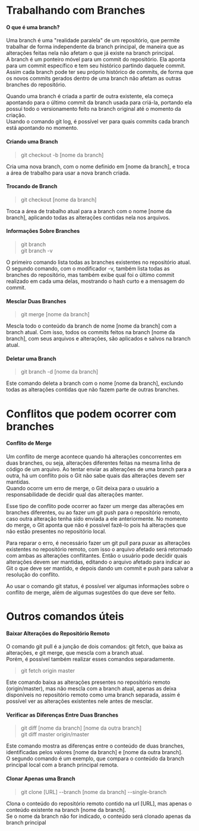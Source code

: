 # Trabalhando com Branches

#### O que é uma branch?

Uma branch é uma "realidade paralela" de um repositório, que permite trabalhar de forma independente da branch principal, de maneira que as alterações feitas nela não afetam o que já existe na branch principal.  
A branch é um ponteiro móvel para um commit do repositório. Ela aponta para um commit específico e tem seu histórico partindo daquele commit. Assim cada branch pode ter seu próprio histórico de commits, de forma que os novos commits gerados dentro de uma branch não afetam as outras branches do repositório.

Quando uma branch é criada a partir de outra existente, ela começa apontando para o último commit da branch usada para criá-la, portando ela possui todo o versionamento feito na branch original até o momento da criação.  
Usando o comando git log, é possível ver para quais commits cada branch está apontando no momento.

#### Criando uma Branch

> git checkout -b [nome da branch]

Cria uma nova branch, com o nome definido em [nome da branch], e troca a área de trabalho para usar a nova branch criada.

#### Trocando de Branch

> git checkout [nome da branch]

Troca a área de trabalho atual para a branch com o nome [nome da branch], aplicando todas as alterações contidas nela nos arquivos.

#### Informações Sobre Branches

> git branch  
> git branch -v

O primeiro comando lista todas as branches existentes no repositório atual.  
O segundo comando, com o modificador -v, também lista todas as branches do repositório, mas também exibe qual foi o último commit realizado em cada uma delas, mostrando o hash curto e a mensagem do commit.

#### Mesclar Duas Branches

> git merge [nome da branch]

Mescla todo o conteúdo da branch de nome [nome da branch] com a branch atual. Com isso, todos os commits feitos na branch [nome da branch], com seus arquivos e alterações, são aplicados e salvos na branch atual.

#### Deletar uma Branch

> git branch -d [nome da branch]

Este comando deleta a branch com o nome [nome da branch], exclundo todas as alterações contidas que não fazem parte de outras branches.

# Conflitos que podem ocorrer com branches

#### Conflito de Merge

Um conflito de merge acontece quando há alterações concorrentes em duas branches, ou seja, alterações diferentes feitas na mesma linha de código de um arquivo. Ao tentar enviar as alterações de uma branch para a outra, há um conflito pois o Git não sabe quais das alterações devem ser mantidas.  
Quando ocorre um erro de merge, o Git deixa para o usuário a responsabilidade de decidir qual das alterações manter.

Esse tipo de conflito pode ocorrer ao fazer um merge das alterações em branches diferentes, ou ao fazer um git push para o repositório remoto, caso outra alteração tenha sido enviada a ele anteriormente. No momento do merge, o Git aponta que não é possível fazê-lo pois há alterações que não estão presentes no repositório local.

Para reparar o erro, é necessário fazer um git pull para puxar as alterações existentes no repositório remoto, com isso o arquivo afetado será retornado com ambas as alterações conflitantes. Então o usuário pode decidir quais alterações devem ser mantidas, editando o arquivo afetado para indicar ao Git o que deve ser mantido, e depois dando um commit e push para salvar a resolução do conflito.

Ao usar o comando git status, é possível ver algumas informações sobre o conflito de merge, além de algumas sugestões do que deve ser feito.

# Outros comandos úteis

#### Baixar Alterações do Repositório Remoto

O comando git pull é a junção de dois comandos: git fetch, que baixa as alterações, e git merge, que mescla com a branch atual.  
Porém, é possível também realizar esses comandos separadamente.

> git fetch origin master

Este comando baixa as alterações presentes no repositório remoto (origin/master), mas não mescla com a branch atual, apenas as deixa disponíveis no repositório remoto como uma branch separada, assim é possível ver as alterações existentes nele antes de mesclar.

#### Verificar as Diferenças Entre Duas Branches

> git diff [nome da branch] [nome da outra branch]  
> git diff master origin/master

Este comando mostra as diferenças entre o conteúdo de duas branches, identificadas pelos valores [nome da branch] e [nome da outra branch].  
O segundo comando é um exemplo, que compara o conteúdo da branch principal local com a branch principal remota.

#### Clonar Apenas uma Branch

> git clone [URL] --branch [nome da branch] --single-branch

Clona o conteúdo do repositório remoto contido na url [URL], mas apenas o conteúdo existente na branch [nome da branch].  
Se o nome da branch não for indicado, o conteúdo será clonado apenas da branch principal